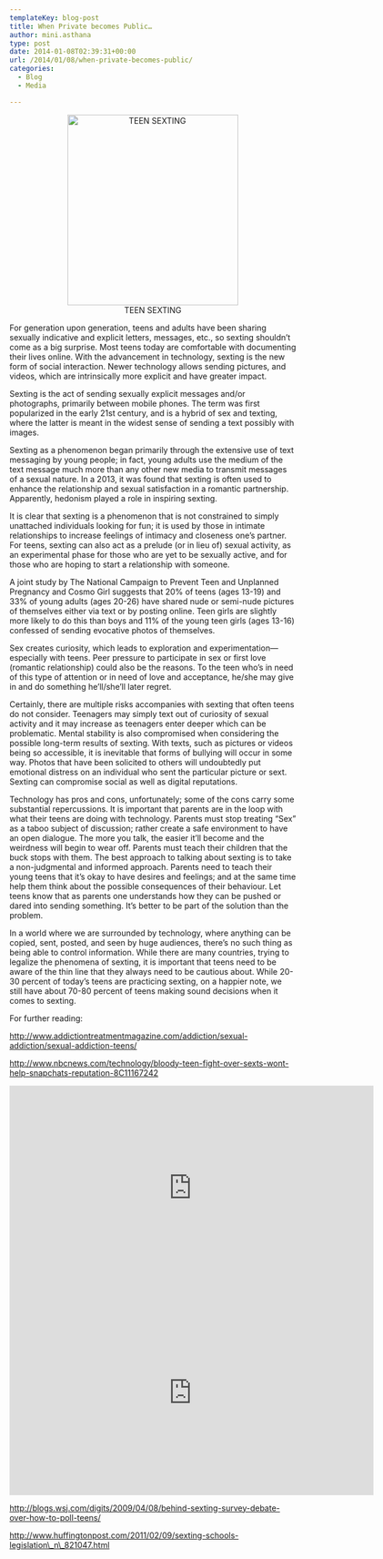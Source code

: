 ```yaml
---
templateKey: blog-post
title: When Private becomes Public…
author: mini.asthana
type: post
date: 2014-01-08T02:39:31+00:00
url: /2014/01/08/when-private-becomes-public/
categories:
  - Blog
  - Media

---
```

<center>
  <figure id="attachment_446" aria-describedby="caption-attachment-446" style="width: 300px" class="wp-caption aligncenter"><img class="size-full wp-image-446" alt="TEEN SEXTING" src="https://i0.wp.com/ilaasthana.in/wp-content/uploads/2014/01/getty_rm_photo_of_teen_girl_texting_in_bed-300x335.jpg?resize=300%2C335" width="300" height="335" data-recalc-dims="1" /><figcaption id="caption-attachment-446" class="wp-caption-text">TEEN SEXTING</figcaption></figure>
</center>

For generation upon generation, teens and adults have been sharing sexually indicative and explicit letters, messages, etc., so sexting shouldn&#8217;t come as a big surprise. Most teens today are comfortable with documenting their lives online. With the advancement in technology, sexting is the new form of social interaction. Newer technology allows sending pictures, and videos, which are intrinsically more explicit and have greater impact.

Sexting is the act of sending sexually explicit messages and/or photographs, primarily between mobile phones. The term was first popularized in the early 21st century, and is a hybrid of sex and texting, where the latter is meant in the widest sense of sending a text possibly with images. 

Sexting as a phenomenon began primarily through the extensive use of text messaging by young people; in fact, young adults use the medium of the text message much more than any other new media to transmit messages of a sexual nature. In a 2013, it was found that sexting is often used to enhance the relationship and sexual satisfaction in a romantic partnership. Apparently, hedonism played a role in inspiring sexting.

It is clear that sexting is a phenomenon that is not constrained to simply unattached individuals looking for fun; it is used by those in intimate relationships to increase feelings of intimacy and closeness one&#8217;s partner. For teens, sexting can also act as a prelude (or in lieu of) sexual activity, as an experimental phase for those who are yet to be sexually active, and for those who are hoping to start a relationship with someone.

A joint study by The National Campaign to Prevent Teen and Unplanned Pregnancy and Cosmo Girl suggests that 20% of teens (ages 13-19) and 33% of young adults (ages 20-26) have shared nude or semi-nude pictures of themselves either via text or by posting online. Teen girls are slightly more likely to do this than boys and 11% of the young teen girls (ages 13-16) confessed of sending evocative photos of themselves.

Sex creates curiosity, which leads to exploration and experimentation—especially with teens. Peer pressure to participate in sex or first love (romantic relationship) could also be the reasons. To the teen who&#8217;s in need of this type of attention or in need of love and acceptance, he/she may give in and do something he&#8217;ll/she&#8217;ll later regret. 

Certainly, there are multiple risks accompanies with sexting that often teens do not consider. Teenagers may simply text out of curiosity of sexual activity and it may increase as teenagers enter deeper which can be problematic. Mental stability is also compromised when considering the possible long-term results of sexting. With texts, such as pictures or videos being so accessible, it is inevitable that forms of bullying will occur in some way. Photos that have been solicited to others will undoubtedly put emotional distress on an individual who sent the particular picture or sext. Sexting can compromise social as well as digital reputations. 

Technology has pros and cons, unfortunately; some of the cons carry some substantial repercussions. It is important that parents are in the loop with what their teens are doing with technology. Parents must stop treating “Sex” as a taboo subject of discussion; rather create a safe environment to have an open dialogue. The more you talk, the easier it&#8217;ll become and the weirdness will begin to wear off. Parents must teach their children that the buck stops with them. The best approach to talking about sexting is to take a non-judgmental and informed approach. Parents need to teach their young teens that it&#8217;s okay to have desires and feelings; and at the same time help them think about the possible consequences of their behaviour. Let teens know that as parents one understands how they can be pushed or dared into sending something. It&#8217;s better to be part of the solution than the problem. 

In a world where we are surrounded by technology, where anything can be copied, sent, posted, and seen by huge audiences, there&#8217;s no such thing as being able to control information. While there are many countries, trying to legalize the phenomena of sexting, it is important that teens need to be aware of the thin line that they always need to be cautious about. While 20-30 percent of today’s teens are practicing sexting, on a happier note, we still have about 70-80 percent of teens making sound decisions when it comes to sexting. 

For further reading:

http://www.addictiontreatmentmagazine.com/addiction/sexual-addiction/sexual-addiction-teens/
  
http://www.nbcnews.com/technology/bloody-teen-fight-over-sexts-wont-help-snapchats-reputation-8C11167242

<div class="jetpack-video-wrapper">
  <span class="embed-youtube" style="text-align:center; display: block;"><iframe class='youtube-player' type='text/html' width='640' height='360' src='https://www.youtube.com/embed/KWyikrTTFx4?version=3&#038;rel=1&#038;fs=1&#038;autohide=2&#038;showsearch=0&#038;showinfo=1&#038;iv_load_policy=1&#038;wmode=transparent' allowfullscreen='true' style='border:0;'></iframe></span>
</div>

<div class="jetpack-video-wrapper">
  <span class="embed-youtube" style="text-align:center; display: block;"><iframe class='youtube-player' type='text/html' width='640' height='360' src='https://www.youtube.com/embed/25t79nrKkpM?version=3&#038;rel=1&#038;fs=1&#038;autohide=2&#038;showsearch=0&#038;showinfo=1&#038;iv_load_policy=1&#038;wmode=transparent' allowfullscreen='true' style='border:0;'></iframe></span>
</div>

http://blogs.wsj.com/digits/2009/04/08/behind-sexting-survey-debate-over-how-to-poll-teens/
  
http://www.huffingtonpost.com/2011/02/09/sexting-schools-legislation\_n\_821047.html